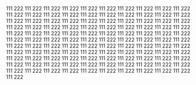 111
222
111
222
111
222
111
222
111
222
111
222
111
222
111
222
111
222
111
222
111
222
111
222
111
222
111
222
111
222
111
222
111
222
111
222
111
222
111
222
111
222
111
222
111
222
111
222
111
222
111
222
111
222
111
222
111
222
111
222
111
222
111
222
111
222
111
222
111
222
111
222
111
222
111
222
111
222
111
222
111
222
111
222
111
222
111
222
111
222
111
222
111
222
111
222
111
222
111
222
111
222
111
222
111
222
111
222
111
222
111
222
111
222
111
222
111
222
111
222
111
222
111
222
111
222
111
222
111
222
111
222
111
222
111
222
111
222
111
222
111
222
111
222
111
222
111
222
111
222
111
222
111
222
111
222
111
222
111
222
111
222
111
222
111
222
111
222
111
222
111
222
111
222
111
222
111
222
111
222
111
222
111
222
111
222
111
222
111
222
111
222
111
222
111
222
111
222
111
222
111
222
111
222
111
222
111
222
111
222
111
222
111
222
111
222
111
222
111
222
111
222

